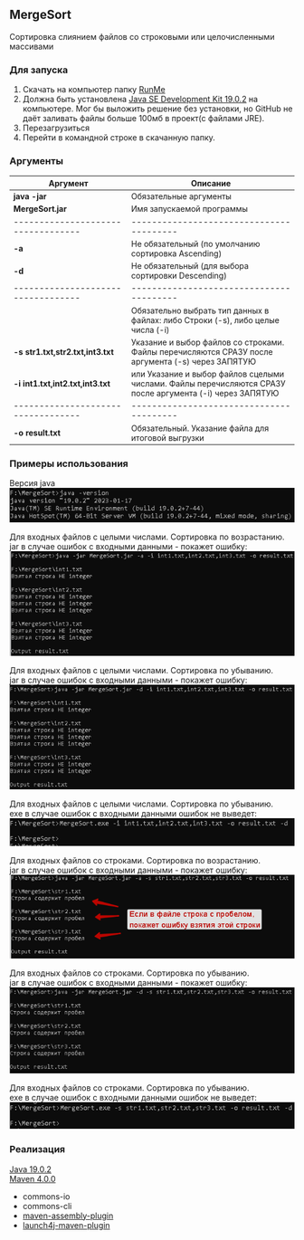 ## MergeSort
Сортировка слиянием файлов со строковыми или целочисленными массивами
### Для запуска
1. Скачать на компьютер папку [RunMe](https://github.com/Deniskaponchik/CompareMerge/tree/master/RunMe)
2. Должна быть установлена [Java SE Development Kit 19.0.2](https://www.oracle.com/java/technologies/downloads/#java19) на компьютере. Мог бы выложить решение без установки, но GitHub не даёт заливать файлы больше 100мб в проект(с файлами JRE).
3. Перезагрузиться
4. Перейти в командной строке в скачанную папку.


### Аргументы
| Аргумент                          | Описание |
| ----------------------------------| ---------------------------------------|
| **java -jar**                     | Обязательные аргументы |
| **MergeSort.jar**                 | Имя запускаемой программы              |
| ----------------------------------|----------------------------------------|
| **-a**                            | Не обязательный (по умолчанию сортировка Ascending)|
| **-d**                            | Не обязательный (для выбора сортировки Descending)|
| ----------------------------------|----------------------------------------|
|                                   | Обязательно выбрать тип данных в файлах: либо Строки (-s), либо целые числа (-i)|
| **-s str1.txt,str2.txt,int3.txt** | Указание и выбор файлов со строками. Файлы перечисляются СРАЗУ после аргумента (-s) через ЗАПЯТУЮ |
| **-i int1.txt,int2.txt,int3.txt** | или Указание и выбор файлов сцелыми числами. Файлы перечисляются СРАЗУ после аргумента (-i) через ЗАПЯТУЮ |
| ----------------------------------|----------------------------------------|
| **-o result.txt**                 | Обязательный. Указание файла для итоговой выгрузки|


### Примеры использования

Версия java <br />
![Версия java](https://github.com/Deniskaponchik/CompareMerge/blob/master/png/JavaVersion.PNG)

Для входных файлов с целыми числами. Сортировка по возрастанию. <br />
jar в случае ошибок с входными данными - покажет ошибку: <br />
![alt text](https://github.com/Deniskaponchik/CompareMerge/blob/master/png/JarIntAsc.PNG)

Для входных файлов с целыми числами. Сортировка по убыванию. <br />
jar в случае ошибок с входными данными - покажет ошибку: <br />
![alt text](https://github.com/Deniskaponchik/CompareMerge/blob/master/png/JarIntDes.PNG)

Для входных файлов с целыми числами. Сортировка по убыванию. <br />
exe в случае ошибок с входными данными ошибок не выведет: <br />
![alt text](https://github.com/Deniskaponchik/CompareMerge/blob/master/png/ExeIntDes.PNG)

Для входных файлов со строками. Сортировка по возрастанию. <br />
jar в случае ошибок с входными данными - покажет ошибку: <br />
![alt text](https://github.com/Deniskaponchik/CompareMerge/blob/master/png/JarStrAsc.png)

Для входных файлов со строками. Сортировка по убыванию. <br /> 
jar в случае ошибок с входными данными - покажет ошибку: <br />
![alt text](https://github.com/Deniskaponchik/CompareMerge/blob/master/png/JarStrDes.PNG)

Для входных файлов со строками. Сортировка по убыванию. <br />
exe в случае ошибок с входными данными ошибок не выведет: <br />
![alt text](https://github.com/Deniskaponchik/CompareMerge/blob/master/png/ExeStrDes.PNG)


### Реализация
[Java 19.0.2](https://www.oracle.com/java/technologies/downloads/#java19) <br />
[Maven 4.0.0](https://github.com/Deniskaponchik/CompareMerge/blob/master/pom.xml)
* commons-io
* commons-cli
* [maven-assembly-plugin](https://mvnrepository.com/artifact/org.apache.maven.plugins/maven-assembly-plugin)
* [launch4j-maven-plugin](https://mvnrepository.com/artifact/com.akathist.maven.plugins.launch4j/launch4j-maven-plugin)

